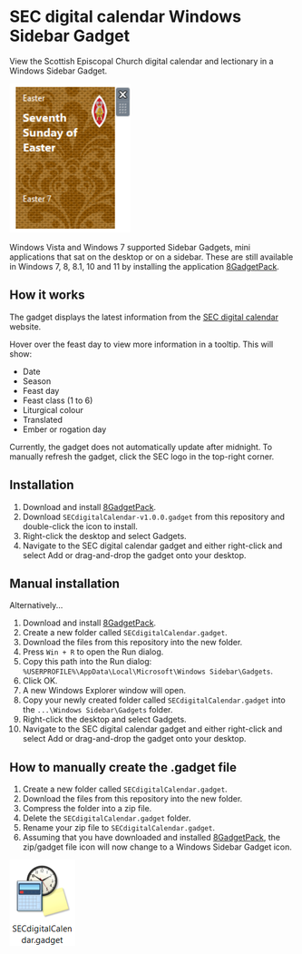# SEC digital calendar Windows Sidebar Gadget

View the Scottish Episcopal Church digital calendar and lectionary in a Windows Sidebar Gadget.

![screenshot](images/screenshot.png)

Windows Vista and Windows 7 supported Sidebar Gadgets, mini applications that sat on the desktop or on a sidebar. These are still available in Windows 7, 8, 8.1, 10 and 11 by installing the application [8GadgetPack](https://8gadgetpack.net/).

## How it works

The gadget displays the latest information from the [SEC digital calendar](https://www.seccalendar.org.uk/) website.

Hover over the feast day to view more information in a tooltip. This will show:

* Date
* Season
* Feast day
* Feast class (1 to 6)
* Liturgical colour
* Translated
* Ember or rogation day

Currently, the gadget does not automatically update after midnight. To manually refresh the gadget, click the SEC logo in the top-right corner.

## Installation

1. Download and install [8GadgetPack](https://8gadgetpack.net/).
2. Download `SECdigitalCalendar-v1.0.0.gadget` from this repository and double-click the icon to install.
3. Right-click the desktop and select Gadgets.
4. Navigate to the SEC digital calendar gadget and either right-click and select Add or drag-and-drop the gadget onto your desktop.

## Manual installation

Alternatively...

1. Download and install [8GadgetPack](https://8gadgetpack.net/).
2. Create a new folder called `SECdigitalCalendar.gadget`.
3. Download the files from this repository into the new folder.
4. Press `Win + R` to open the Run dialog.
5. Copy this path into the Run dialog: `%USERPROFILE%\AppData\Local\Microsoft\Windows Sidebar\Gadgets`.
6. Click OK.
7. A new Windows Explorer window will open.
7. Copy your newly created folder called `SECdigitalCalendar.gadget` into the `...\Windows Sidebar\Gadgets` folder.
8. Right-click the desktop and select Gadgets.
9. Navigate to the SEC digital calendar gadget and either right-click and select Add or drag-and-drop the gadget onto your desktop.

## How to manually create the .gadget file

1. Create a new folder called `SECdigitalCalendar.gadget`.
2. Download the files from this repository into the new folder.
3. Compress the folder into a zip file.
4. Delete the `SECdigitalCalendar.gadget` folder.
5. Rename your zip file to `SECdigitalCalendar.gadget`.
6. Assuming that you have downloaded and installed [8GadgetPack](https://8gadgetpack.net/), the zip/gadget file icon will now change to a Windows Sidebar Gadget icon.

![icon](images/screenshot-gadget-icon.png)